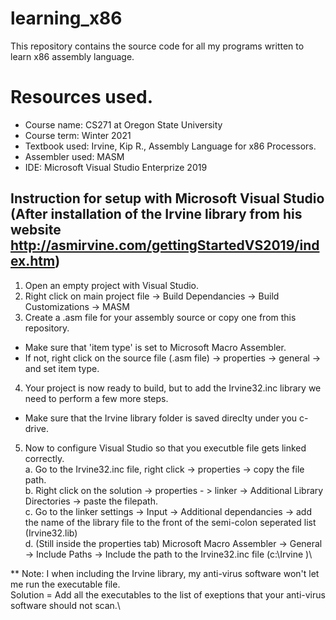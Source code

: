 # learning_x86
This repository contains the source code for all my programs written to learn x86 assembly language.

# Resources used.
- Course name: CS271 at Oregon State University
- Course term: Winter 2021
- Textbook used: Irvine, Kip R., Assembly Language for x86 Processors.
- Assembler used: MASM
- IDE: Microsoft Visual Studio Enterprize 2019

## Instruction for setup with Microsoft Visual Studio <br/>(After installation of the Irvine library from his website http://asmirvine.com/gettingStartedVS2019/index.htm)
1. Open an empty project with Visual Studio.
2. Right click on main project file -> Build Dependancies -> Build Customizations -> MASM
3. Create a .asm file for your assembly source or copy one from this repository.
  - Make sure that 'item type' is set to Microsoft Macro Assembler.
  - If not, right click on the source file (.asm file) -> properties -> general -> and set item type.
4. Your project is now ready to build, but to add the Irvine32.inc library we need to perform a few more steps.
  - Make sure that the Irvine library folder is saved direclty under you c-drive.
5. Now to configure Visual Studio so that you executble file gets linked correctly.\
  a. Go to the Irvine32.inc file, right click -> properties -> copy the file path.\
  b. Right click on the solution -> properties - > linker -> Additional Library Directories -> paste the filepath.<br/>
  c. Go to the linker settings -> Input -> Additional dependancies -> add the name of the library file to the front of the semi-colon
    seperated list (Irvine32.lib)\
  d. (Still inside the properties tab) Microsoft Macro Assembler -> General -> Include Paths -> Include the path to the Irvine32.inc file (c:\Irvine )\
  
  ** Note: I when including the Irvine library, my anti-virus software won't let me run the executable file. \
            Solution = Add all the executables to the list of exeptions that your anti-virus software should not scan.\
